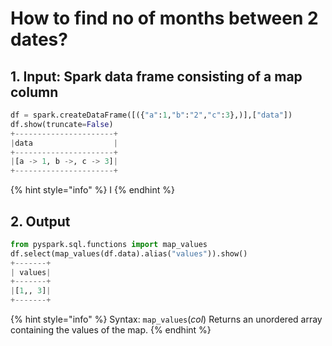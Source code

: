 # How to find no of months between 2 dates?



## 1.  Input:  Spark data frame consisting of a map column 

```python
df = spark.createDataFrame([({"a":1,"b":"2","c":3},)],["data"])
df.show(truncate=False)
+----------------------+
|data                  |
+----------------------+
|[a -> 1, b ->, c -> 3]|
+----------------------+
```

{% hint style="info" %}
I
{% endhint %}

## 2.  Output

```python
from pyspark.sql.functions import map_values
df.select(map_values(df.data).alias("values")).show()
+-------+
| values|
+-------+
|[1,, 3]|
+-------+
```

{% hint style="info" %}
Syntax:  `map_values`\(_col_\)                                                                                                                             Returns an unordered array containing the values of the map.
{% endhint %}

